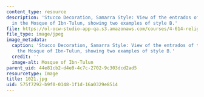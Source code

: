 ```yaml
---
content_type: resource
description: 'Stucco Decoration, Samarra Style: View of the entrados of two arches
  in the Mosque of Ibn-Tulun, showing two examples of style B.'
file: https://ol-ocw-studio-app-qa.s3.amazonaws.com/courses/4-614-religious-architecture-and-islamic-cultures-fall-2002/575f7292b9f001481f1d16a0329e8514_1021.jpg
file_type: image/jpeg
image_metadata:
  caption: 'Stucco Decoration, Samarra Style: View of the entrados of two arches in
    the Mosque of Ibn-Tulun, showing two examples of style B.'
  credit: ''
  image-alt: Mosque of Ibn-Tulun
parent_uid: 44e81cb2-d4e8-4c7c-2702-9c303dcd2ad5
resourcetype: Image
title: 1021.jpg
uid: 575f7292-b9f0-0148-1f1d-16a0329e8514
---
```

